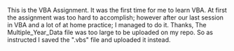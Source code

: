 This is the VBA Assignment.
It was the first time for me to learn VBA.
At first the assignment was too hard to accomplish; however after our last session in VBA 
and a lot of at home practice; I managed to do it.
Thanks,
The Multiple_Year_Data file was too large to be uploaded on my repo. So as instructed I saved the ".vbs" file and uploaded it instead.
